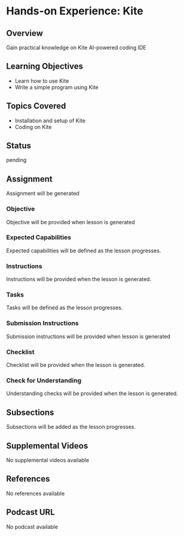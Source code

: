 # Hands-on Experience: Kite

## Overview

Gain practical knowledge on Kite AI-powered coding IDE

## Learning Objectives

- Learn how to use Kite
- Write a simple program using Kite

## Topics Covered

- Installation and setup of Kite
- Coding on Kite

## Status

pending

## Assignment

Assignment will be generated

### Objective

Objective will be provided when lesson is generated

### Expected Capabilities

Expected capabilities will be defined as the lesson progresses.

### Instructions

Instructions will be provided when the lesson is generated.

### Tasks

Tasks will be defined as the lesson progresses.

### Submission Instructions

Submission instructions will be provided when lesson is generated

### Checklist

Checklist will be provided when the lesson is generated.

### Check for Understanding

Understanding checks will be provided when the lesson is generated.

## Subsections

Subsections will be added as the lesson progresses.

## Supplemental Videos

No supplemental videos available

## References

No references available

## Podcast URL

No podcast available